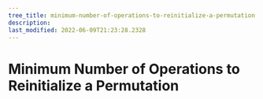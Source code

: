 ```yaml
---
tree_title: minimum-number-of-operations-to-reinitialize-a-permutation
description: 
last_modified: 2022-06-09T21:23:28.2328
---
```


# Minimum Number of Operations to Reinitialize a Permutation
